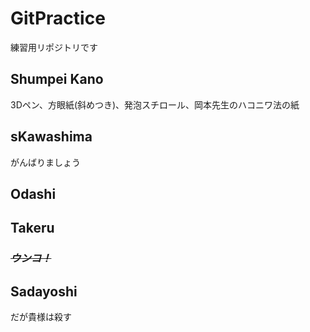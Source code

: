 ﻿# GitPractice
練習用リポジトリです

## Shumpei Kano
3Dペン、方眼紙(斜めつき)、発泡スチロール、岡本先生のハコニワ法の紙

## sKawashima
がんばりましょう

## Odashi

## Takeru
### ~~***ウンコ！***~~

## Sadayoshi
だが貴様は殺す